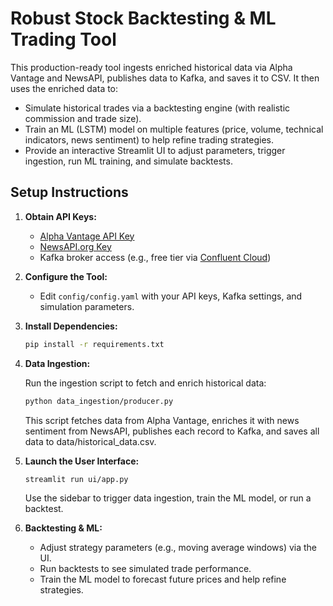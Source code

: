 # Robust Stock Backtesting & ML Trading Tool

This production-ready tool ingests enriched historical data via Alpha Vantage and NewsAPI, publishes data to Kafka, and saves it to CSV. It then uses the enriched data to:

- Simulate historical trades via a backtesting engine (with realistic commission and trade size).
- Train an ML (LSTM) model on multiple features (price, volume, technical indicators, news sentiment) to help refine trading strategies.
- Provide an interactive Streamlit UI to adjust parameters, trigger ingestion, run ML training, and simulate backtests.

## Setup Instructions

1. **Obtain API Keys:**
   - [Alpha Vantage API Key](https://www.alphavantage.co/support/#api-key)
   - [NewsAPI.org Key](https://newsapi.org/)
   - Kafka broker access (e.g., free tier via [Confluent Cloud](https://www.confluent.io/get-started/))

2. **Configure the Tool:**
   - Edit `config/config.yaml` with your API keys, Kafka settings, and simulation parameters.

3. **Install Dependencies:**
      ```bash
      pip install -r requirements.txt
      ```

4. **Data Ingestion:**

   Run the ingestion script to fetch and enrich historical data:
      ```bash
      python data_ingestion/producer.py
      ```
   This script fetches data from Alpha Vantage, enriches it with news sentiment from NewsAPI, publishes each record to Kafka, and saves all data to data/historical_data.csv.

6. **Launch the User Interface:**
      ```bash
      streamlit run ui/app.py
      ```
   Use the sidebar to trigger data ingestion, train the ML model, or run a backtest.

7. **Backtesting & ML:**
   - Adjust strategy parameters (e.g., moving average windows) via the UI.
   - Run backtests to see simulated trade performance.
   - Train the ML model to forecast future prices and help refine strategies.
